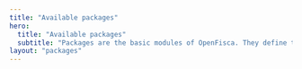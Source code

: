 ```yaml
---
title: "Available packages"
hero:
  title: "Available packages"
  subtitle: "Packages are the basic modules of OpenFisca. They define the Parameters, Entities and Variables of a country"
layout: "packages"
---
```

